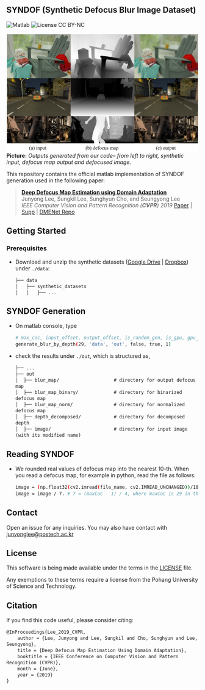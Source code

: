 ## SYNDOF (Synthetic Defocus Blur Image Dataset)
![Matlab](https://img.shields.io/badge/matlab-9.3.0-green.svg?style=plastic)
![License CC BY-NC](https://img.shields.io/badge/license-GNU_AGPv3-green.svg?style=plastic)

![Teaser image](./assets/figure.png)
**Picture:** *Outputs generated from our code&ndash; from left to right, synthetic input, defocus map output and defocused image.*

This repository contains the official matlab implementation of SYNDOF generation used in the following paper:

> **[Deep Defocus Map Estimation using Domain Adaptation](https://openaccess.thecvf.com/content_CVPR_2019/papers/Lee_Deep_Defocus_Map_Estimation_Using_Domain_Adaptation_CVPR_2019_paper.pdf)**<br>
> Junyong Lee, Sungkil Lee, Sunghyun Cho, and Seungyong Lee<br>
> *IEEE Computer Vision and Pattern Recognition (**CVPR**) 2019*
> [Paper](https://openaccess.thecvf.com/content_CVPR_2019/papers/Lee_Deep_Defocus_Map_Estimation_Using_Domain_Adaptation_CVPR_2019_paper.pdf) \| [Supp](https://www.dropbox.com/s/van0beau0npq3de/supp.zip?dl=1) \| [DMENet Repo](https://github.com/codeslake/DMENet)


## Getting Started

### Prerequisites
* Download and unzip the synthetic datasets ([Google Drive](https://drive.google.com/open?id=1Tc15GlwA-jr5EoXPwSmz2yG6IhxaK_Ji&authuser=codeslake%40gmail.com&usp=drive_fs) \| [Dropbox](https://www.dropbox.com/s/bymkyss5rtn6avl/synthetic_datasets.zip?dl=1)) under `./data`:
    ```
    ├── data
    │   ├── synthetic_datasets
    │   │   ├── ...
    ```

## SYNDOF Generation
* On matlab console, type
    ```bash
    # max_coc, input_offset, output_offset, is_random_gen, is_gpu, gpu_num
    generate_blur_by_depth(29, 'data', 'out', false, true, 1)
    ```

* check the results under `./out`, which is structured as,
    ```
    ├── ...
    ├── out
    │  ├── blur_map/                    # directory for output defocus map
    │  ├── blur_map_binary/             # directory for binarized defocus map
    │  ├── blur_map_norm/               # directory for normalized defocus map
    │  ├── depth_decomposed/            # directory for decomposed depth
    │  ├── image/                       # directory for input image (with its modified name)
    ```

## Reading SYNDOF
* We rounded real values of defocus map into the nearest 10-th. When you read a defocus map, for example in python, read the file as follows:
    ```bash
    image = (np.float32(cv2.imread(file_name, cv2.IMREAD_UNCHANGED))/10.)[:, :, 1]
    image = image / 7. # 7 = (maxCoC - 1) / 4, where maxCoC is 29 in this case.
    ```

## Contact
Open an issue for any inquiries.
You may also have contact with [junyonglee@postech.ac.kr](mailto:junyonglee@postech.ac.kr)

## License
This software is being made available under the terms in the [LICENSE](LICENSE) file.

Any exemptions to these terms require a license from the Pohang University of Science and Technology.

## Citation
If you find this code useful, please consider citing:

```
@InProceedings{Lee_2019_CVPR,
    author = {Lee, Junyong and Lee, Sungkil and Cho, Sunghyun and Lee, Seungyong},
    title = {Deep Defocus Map Estimation Using Domain Adaptation},
    booktitle = {IEEE Conference on Computer Vision and Pattern Recognition (CVPR)},
    month = {June},
    year = {2019}
}
```

